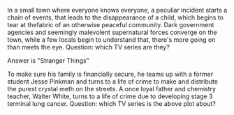 In a small town where everyone knows everyone,
a peculiar incident starts a chain of events,
that leads to the disappearance of a child,
which begins to tear at thefabric of an otherwise peaceful community. 
Dark government agencies and seemingly malevolent supernatural forces converge on the town,
while a few locals begin to understand that,
there's more going on than meets the eye.
Question: which TV series are they?

Answer is "Stranger Things"

To make sure his family is financially secure, he teams up with a former student
Jesse Pinkman and turns to a life of crime to make and distribute the purest
crystal meth on the streets. A once loyal father and chemistry teacher, Walter 
White, turns to a life of crime due to developing stage 3 terminal lung cancer.
Question: which TV series is the above plot about?

